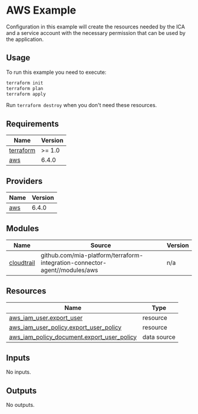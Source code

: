# AWS Example

Configuration in this example will create the resources needed by the ICA and a service account with the necessary
permission that can be used by the application.

## Usage

To run this example you need to execute:

```bash
terraform init
terraform plan
terraform apply
```

Run `terraform destroy` when you don't need these resources.

<!-- BEGIN_TF_DOCS -->
## Requirements

| Name | Version |
|------|---------|
| <a name="requirement_terraform"></a> [terraform](#requirement\_terraform) | >= 1.0 |
| <a name="requirement_aws"></a> [aws](#requirement\_aws) | 6.4.0 |

## Providers

| Name | Version |
|------|---------|
| <a name="provider_aws"></a> [aws](#provider\_aws) | 6.4.0 |

## Modules

| Name | Source | Version |
|------|--------|---------|
| <a name="module_cloudtrail"></a> [cloudtrail](#module\_cloudtrail) | github.com/mia-platform/terraform-integration-connector-agent//modules/aws | n/a |

## Resources

| Name | Type |
|------|------|
| [aws_iam_user.export_user](https://registry.terraform.io/providers/hashicorp/aws/6.4.0/docs/resources/iam_user) | resource |
| [aws_iam_user_policy.export_user_policy](https://registry.terraform.io/providers/hashicorp/aws/6.4.0/docs/resources/iam_user_policy) | resource |
| [aws_iam_policy_document.export_user_policy](https://registry.terraform.io/providers/hashicorp/aws/6.4.0/docs/data-sources/iam_policy_document) | data source |

## Inputs

No inputs.

## Outputs

No outputs.
<!-- END_TF_DOCS -->
